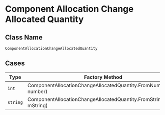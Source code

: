 
# Component Allocation Change Allocated Quantity

## Class Name

`ComponentAllocationChangeAllocatedQuantity`

## Cases

| Type | Factory Method |
|  --- | --- |
| `int` | ComponentAllocationChangeAllocatedQuantity.FromNumber(int number) |
| `string` | ComponentAllocationChangeAllocatedQuantity.FromString(string mString) |

